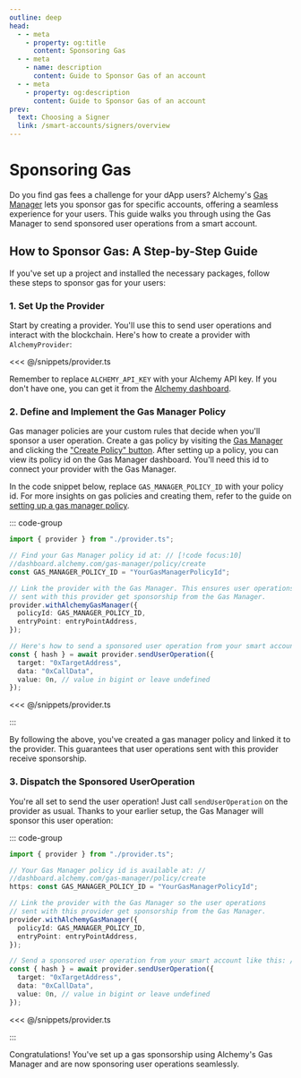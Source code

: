 ```yaml
---
outline: deep
head:
  - - meta
    - property: og:title
      content: Sponsoring Gas
  - - meta
    - name: description
      content: Guide to Sponsor Gas of an account
  - - meta
    - property: og:description
      content: Guide to Sponsor Gas of an account
prev:
  text: Choosing a Signer
  link: /smart-accounts/signers/overview
---
```


# Sponsoring Gas

Do you find gas fees a challenge for your dApp users? Alchemy's [Gas Manager](https://dashboard.alchemy.com/gas-manager) lets you sponsor gas for specific accounts, offering a seamless experience for your users. This guide walks you through using the Gas Manager to send sponsored user operations from a smart account.

## How to Sponsor Gas: A Step-by-Step Guide

If you've set up a project and installed the necessary packages, follow these steps to sponsor gas for your users:

### 1. Set Up the Provider

Start by creating a provider. You'll use this to send user operations and interact with the blockchain. Here's how to create a provider with `AlchemyProvider`:

<<< @/snippets/provider.ts

Remember to replace `ALCHEMY_API_KEY` with your Alchemy API key. If you don't have one, you can get it from the [Alchemy dashboard](https://dashboard.alchemy.com/).

### 2. Define and Implement the Gas Manager Policy

Gas manager policies are your custom rules that decide when you'll sponsor a user operation. Create a gas policy by visiting the [Gas Manager](https://dashboard.alchemy.com/gas-manager) and clicking the ["Create Policy" button](https://dashboard.alchemy.com/gas-manager/policy/create). After setting up a policy, you can view its policy id on the Gas Manager dashboard. You'll need this id to connect your provider with the Gas Manager.

In the code snippet below, replace `GAS_MANAGER_POLICY_ID` with your policy id. For more insights on gas policies and creating them, refer to the guide on [setting up a gas manager policy](https://docs.alchemy.com/docs/setup-a-gas-manager-policy).

::: code-group

```ts [sponsor-gas.ts]
import { provider } from "./provider.ts";

// Find your Gas Manager policy id at: // [!code focus:10]
//dashboard.alchemy.com/gas-manager/policy/create
const GAS_MANAGER_POLICY_ID = "YourGasManagerPolicyId";

// Link the provider with the Gas Manager. This ensures user operations
// sent with this provider get sponsorship from the Gas Manager.
provider.withAlchemyGasManager({
  policyId: GAS_MANAGER_POLICY_ID,
  entryPoint: entryPointAddress,
});

// Here's how to send a sponsored user operation from your smart account:
const { hash } = await provider.sendUserOperation({
  target: "0xTargetAddress",
  data: "0xCallData",
  value: 0n, // value in bigint or leave undefined
});
```

<<< @/snippets/provider.ts

:::

By following the above, you've created a gas manager policy and linked it to the provider. This guarantees that user operations sent with this provider receive sponsorship.

### 3. Dispatch the Sponsored UserOperation

You're all set to send the user operation! Just call `sendUserOperation` on the provider as usual. Thanks to your earlier setup, the Gas Manager will sponsor this user operation:

::: code-group

```ts [sponsor-gas.ts]
import { provider } from "./provider.ts";

// Your Gas Manager policy id is available at: //
//dashboard.alchemy.com/gas-manager/policy/create
https: const GAS_MANAGER_POLICY_ID = "YourGasManagerPolicyId";

// Link the provider with the Gas Manager so the user operations
// sent with this provider get sponsorship from the Gas Manager.
provider.withAlchemyGasManager({
  policyId: GAS_MANAGER_POLICY_ID,
  entryPoint: entryPointAddress,
});

// Send a sponsored user operation from your smart account like this: // [!code focus:6]
const { hash } = await provider.sendUserOperation({
  target: "0xTargetAddress",
  data: "0xCallData",
  value: 0n, // value in bigint or leave undefined
});
```

<<< @/snippets/provider.ts

:::

Congratulations! You've set up a gas sponsorship using Alchemy's Gas Manager and are now sponsoring user operations seamlessly.
